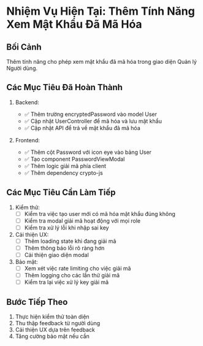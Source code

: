 # Nhiệm Vụ Hiện Tại: Thêm Tính Năng Xem Mật Khẩu Đã Mã Hóa

## Bối Cảnh
Thêm tính năng cho phép xem mật khẩu đã mã hóa trong giao diện Quản lý Người dùng.

## Các Mục Tiêu Đã Hoàn Thành
1. Backend:
   - ✅ Thêm trường encryptedPassword vào model User
   - ✅ Cập nhật UserController để mã hóa và lưu mật khẩu
   - ✅ Cập nhật API để trả về mật khẩu đã mã hóa

2. Frontend:
   - ✅ Thêm cột Password với icon eye vào bảng User
   - ✅ Tạo component PasswordViewModal
   - ✅ Thêm logic giải mã phía client
   - ✅ Thêm dependency crypto-js

## Các Mục Tiêu Cần Làm Tiếp
1. Kiểm thử:
   - [ ] Kiểm tra việc tạo user mới có mã hóa mật khẩu đúng không
   - [ ] Kiểm tra modal giải mã hoạt động với mọi role
   - [ ] Kiểm tra xử lý lỗi khi nhập sai key

2. Cải thiện UX:
   - [ ] Thêm loading state khi đang giải mã
   - [ ] Thêm thông báo lỗi rõ ràng hơn
   - [ ] Cải thiện giao diện modal

3. Bảo mật:
   - [ ] Xem xét việc rate limiting cho việc giải mã
   - [ ] Thêm logging cho các lần thử giải mã
   - [ ] Kiểm tra lại việc xử lý key giải mã

## Bước Tiếp Theo
1. Thực hiện kiểm thử toàn diện
2. Thu thập feedback từ người dùng
3. Cải thiện UX dựa trên feedback
4. Tăng cường bảo mật nếu cần 